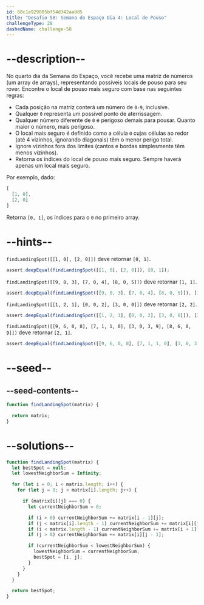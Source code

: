 ```yaml
---
id: 68c1a929005bf54d342aa8d5
title: "Desafio 58: Semana do Espaço Dia 4: Local de Pouso"
challengeType: 28
dashedName: challenge-58
---
```


# --description--

No quarto dia da Semana do Espaço, você recebe uma matriz de números (um array de arrays), representando possíveis locais de pouso para seu rover. Encontre o local de pouso mais seguro com base nas seguintes regras:

- Cada posição na matriz conterá um número de `0-9`, inclusive.
- Qualquer `0` representa um possível ponto de aterrissagem.
- Qualquer número diferente de `0` é perigoso demais para pousar. Quanto maior o número, mais perigoso.
- O local mais seguro é definido como a célula `0` cujas células ao redor (até 4 vizinhos, ignorando diagonais) têm o menor perigo total.
- Ignore vizinhos fora dos limites (cantos e bordas simplesmente têm menos vizinhos).
- Retorna os índices do local de pouso mais seguro. Sempre haverá apenas um local mais seguro.

Por exemplo, dado:

```js
[
  [1, 0],
  [2, 0]
]
```

Retorna `[0, 1]`, os índices para o `0` no primeiro array.

# --hints--

`findLandingSpot([[1, 0], [2, 0]])` deve retornar `[0, 1]`.

```js
assert.deepEqual(findLandingSpot([[1, 0], [2, 0]]), [0, 1]);
```

`findLandingSpot([[9, 0, 3], [7, 0, 4], [8, 0, 5]])` deve retornar `[1, 1]`.

```js
assert.deepEqual(findLandingSpot([[9, 0, 3], [7, 0, 4], [8, 0, 5]]), [1, 1]);
```

`findLandingSpot([[1, 2, 1], [0, 0, 2], [3, 0, 0]])` deve retornar `[2, 2]`.

```js
assert.deepEqual(findLandingSpot([[1, 2, 1], [0, 0, 2], [3, 0, 0]]), [2, 2]);
```

`findLandingSpot([[9, 6, 0, 8], [7, 1, 1, 0], [3, 0, 3, 9], [8, 6, 0, 9]])` deve retornar `[2, 1]`.

```js
assert.deepEqual(findLandingSpot([[9, 6, 0, 8], [7, 1, 1, 0], [3, 0, 3, 9], [8, 6, 0, 9]]), [2, 1]);
```

# --seed--

## --seed-contents--

```js
function findLandingSpot(matrix) {

  return matrix;
}
```

# --solutions--

```js
function findLandingSpot(matrix) {
  let bestSpot = null;
  let lowestNeighborSum = Infinity;

  for (let i = 0; i < matrix.length; i++) {
    for (let j = 0; j < matrix[i].length; j++) {

      if (matrix[i][j] === 0) {
        let currentNeighborSum = 0;

        if (i > 0) currentNeighborSum += matrix[i - 1][j];
        if (j < matrix[i].length - 1) currentNeighborSum += matrix[i][j + 1];
        if (i < matrix.length - 1) currentNeighborSum += matrix[i + 1][j];
        if (j > 0) currentNeighborSum += matrix[i][j - 1];

        if (currentNeighborSum < lowestNeighborSum) {
          lowestNeighborSum = currentNeighborSum;
          bestSpot = [i, j];
        }
      }
    }
  }

  return bestSpot;
}
```
